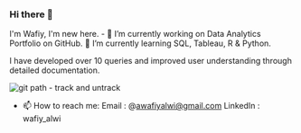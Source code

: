 ### Hi there 👋


I'm Wafiy, I'm new here. - 🔭 I’m currently working on Data Analytics Portfolio on GitHub.
 🌱 I’m currently learning SQL, Tableau, R & Python. 

I have developed over 10 queries and improved user understanding through detailed documentation.

![git path - track and untrack](https://github.com/wafiyalwi13/wafiyalwi13/assets/129346912/a983759d-72aa-411a-a914-871e4a5fa57a)


- 📫 How to reach me:
 Email : @awafiyalwi@gmail.com
LinkedIn : wafiy_alwi

